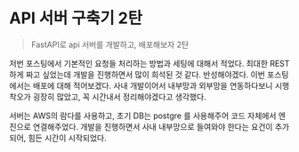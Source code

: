 # API 서버 구축기 2탄


> FastAPI로 api 서버를 개발하고, 배포해보자 2탄



<!--more-->

저번 포스팅에서 기본적인 요청들 처리하는 방법과 세팅에 대해서 적었다. 최대한 REST하게 짜고 싶었는데 개발을 진행하면서 많이 희석된 것 같다. 반성해야겠다. 이번 포스팅에서는 배포에 대해 적어보겠다. 사내 개발이어서 내부망과 외부망을 연동하다보니 시행착오가 굉장히 많았고, 꼭 시간내서 정리해야겠다고 생각했다.



 서버는 AWS의 람다를 사용하고, 초기 DB는 postgre 를 사용해주어 코드 자체에서 엔진으로 연결해주었다. 개발을 진행하면서 사내 내부망으로 들여와야 한다는 요건이 추가되어, 힘든 시간이 시작되었다.

